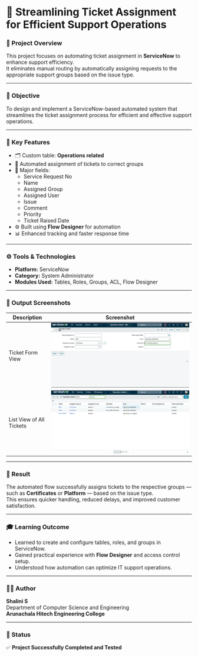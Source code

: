 # 🚀 Streamlining Ticket Assignment for Efficient Support Operations

### 🧾 Project Overview  
This project focuses on automating ticket assignment in **ServiceNow** to enhance support efficiency.  
It eliminates manual routing by automatically assigning requests to the appropriate support groups based on the issue type.

---

### 🎯 Objective  
To design and implement a ServiceNow-based automated system that streamlines the ticket assignment process for efficient and effective support operations.

---

### 🧩 Key Features  
- 🗂️ Custom table: **Operations related**  
- 👥 Automated assignment of tickets to correct groups  
- 🧠 Major fields:  
  - Service Request No  
  - Name  
  - Assigned Group  
  - Assigned User  
  - Issue  
  - Comment  
  - Priority  
  - Ticket Raised Date  
- ⚙️ Built using **Flow Designer** for automation  
- 📊 Enhanced tracking and faster response time  

---

### ⚙️ Tools & Technologies  
- **Platform:** ServiceNow  
- **Category:** System Administrator  
- **Modules Used:** Tables, Roles, Groups, ACL, Flow Designer  

---

### 📸 Output Screenshots  

| Description | Screenshot |
|--------------|-------------|
| Ticket Form View | ![Ticket Form View](Ticket%20form%20view%20(“Operations%20related%20-%20ABC”).png) |
| List View of All Tickets | ![List View](List%20view%20of%20all%20tickets.png) |

---

### 🧠 Result  
The automated flow successfully assigns tickets to the respective groups — such as **Certificates** or **Platform** — based on the issue type.  
This ensures quicker handling, reduced delays, and improved customer satisfaction.

---

### 🎓 Learning Outcome  
- Learned to create and configure tables, roles, and groups in ServiceNow.  
- Gained practical experience with **Flow Designer** and access control setup.  
- Understood how automation can optimize IT support operations.

---

### 👩‍💻 Author  
**Shalini S**  
Department of Computer Science and Engineering  
**Arunachala Hitech Engineering College**

---

### 🏁 Status  
✅ **Project Successfully Completed and Tested**
